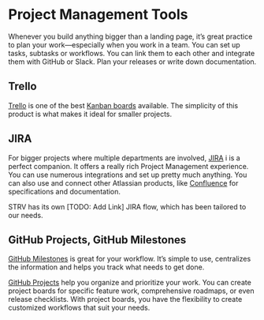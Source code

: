# Project Management Tools

Whenever you build anything bigger than a landing page, it’s great practice to plan your work—especially when you work in a team. You can set up tasks, subtasks or workflows. You can link them to each other and integrate them with GitHub or Slack. Plan your releases or write down documentation.

## Trello

[Trello](https://trello.com) is one of the best [Kanban boards](https://en.wikipedia.org/wiki/Kanban_board) available. The simplicity of this product is what makes it ideal for smaller projects.

## JIRA

For bigger projects where multiple departments are involved, [JIRA](https://jira.atlassian.com) i is a perfect companion. It offers a really rich Project Management experience. You can use numerous integrations and set up pretty much anything. You can also use and connect other Atlassian products, like [Confluence](https://www.atlassian.com/software/confluence) for specifications and documentation.

STRV has its own \[TODO: Add Link\] JIRA flow, which has been tailored to our needs.

## GitHub Projects, GitHub Milestones

[GitHub Milestones](https://help.github.com/en/articles/about-milestones) is great for your workflow. It’s simple to use, centralizes the information and helps you track what needs to get done.

[GitHub Projects](https://help.github.com/en/articles/about-project-boards) help you organize and prioritize your work. You can create project boards for specific feature work, comprehensive roadmaps, or even release checklists. With project boards, you have the flexibility to create customized workflows that suit your needs.

